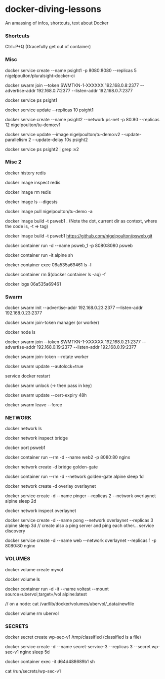# docker-diving-lessons
An amassing of infos, shortcuts, text about Docker


### Shortcuts
Ctrl+P+Q     (Gracefully get out of container)


### Misc
docker service create --name psight1 -p 8080:8080 --replicas 5 nigelpoulton/pluralsight-docker-ci

docker swarm join --token SWMTKN-1-XXXXXX 192.168.0.8:2377 --advertise-addr 192.168.0.7:2377 --listen-addr 192.168.0.7:2377

docker service ps psight1

docker service update --replicas 10 psight1

docker service create --name psight2 --network ps-net -p 80:80 --replicas 12 nigelpoulton/tu-demo:v1

docker service update --image nigelpoulton/tu-demo:v2 --update-parallelism 2 --update-delay 10s psight2

docker service ps psight2 | grep :v2


### Misc 2
docker history redis

docker image inspect redis

docker image rm redis

docker image ls --digests

docker image pull nigelpoulton/tu-demo -a

docker image build -t psweb1 .       (Note the dot, current dir as context, where the code is,    -t  => tag)

docker image build -t psweb1 https://github.com/nigelpoulton/psweb.git

docker container run -d --name psweb_1 -p 8080:8080 psweb

docker container run -it alpine sh

docker container exec 06a535a69461 ls -l

docker container rm $(docker container ls -aq) -f

docker logs 06a535a69461

### Swarm
docker swarm init --advertise-addr 192.168.0.23:2377 —listen-addr 192.168.0.23:2377

docker swarm join-token manager      (or worker)

docker node ls

docker swarm join --token SWMTKN-1-XXXXXX 192.168.0.21:2377 --advertise-addr 192.168.0.19:2377 --listen-addr 192.168.0.19:2377

docker swarm join-token --rotate worker

docker swarm update --autolock=true

service docker restart

docker swarm unlock (-> then pass in key)

docker swarm update --cert-expiry 48h

docker swarm leave --force


### NETWORK
docker network ls

docker network inspect bridge

docker port psweb1

docker container run --rm -d --name web2 -p 8080:80 nginx

docker network create -d bridge golden-gate

docker container run --rm -d --network golden-gate alpine sleep 1d

docker network create -d overlay overlaynet

docker service create -d  --name pinger --replicas 2 --network overlaynet alpine sleep 2d

docker network inspect overlaynet

docker service create -d --name pong --network overlaynet --replicas 3 alpine sleep 3d
// create also a ping server and ping each other… service discovery

docker service create -d --name web --network overlaynet --replicas 1 -p 8080:80 nginx


### VOLUMES
docker volume create myvol

docker volume ls

docker container run -d -it --name voltest --mount source=ubervol,target=/vol alpine:latest

// on a node:
cat /var/lib/docker/volumes/ubervol/_data/newfile

docker volume rm ubervol


### SECRETS 
docker secret create wp-sec-v1 /tmp/classified   (classified is a file)

docker service create -d --name secret-service-3 --replicas 3 --secret wp-sec-v1 nginx sleep 5d

docker container exec -it d64d488689b1 sh

cat /run/secrets/wp-sec-v1

